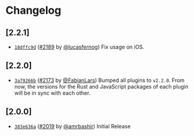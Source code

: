 # Changelog

## \[2.2.1]

- [`18dffc9d`](https://github.com/tauri-apps/plugins-workspace/commit/18dffc9dfecaf0c900e233e041d9ca36c92834b5) ([#2189](https://github.com/tauri-apps/plugins-workspace/pull/2189) by [@lucasfernog](https://github.com/tauri-apps/plugins-workspace/../../lucasfernog)) Fix usage on iOS.

## \[2.2.0]

- [`3a79266b`](https://github.com/tauri-apps/plugins-workspace/commit/3a79266b8cf96a55b1ae6339d725567d45a44b1d) ([#2173](https://github.com/tauri-apps/plugins-workspace/pull/2173) by [@FabianLars](https://github.com/tauri-apps/plugins-workspace/../../FabianLars)) Bumped all plugins to `v2.2.0`. From now, the versions for the Rust and JavaScript packages of each plugin will be in sync with each other.

## \[2.0.0]

- [`383e636a`](https://github.com/tauri-apps/plugins-workspace/commit/383e636a8e595aec1300999a8aeb7d9bf8c14632) ([#2019](https://github.com/tauri-apps/plugins-workspace/pull/2019) by [@amrbashir](https://github.com/tauri-apps/plugins-workspace/../../amrbashir)) Initial Release
